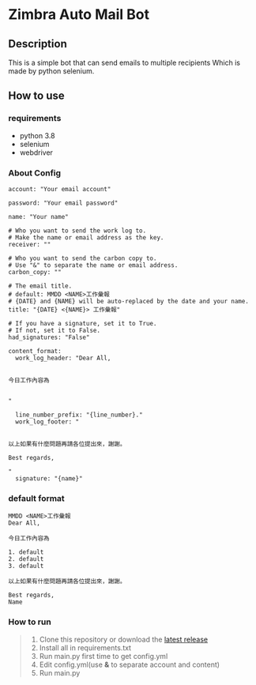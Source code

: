 # Zimbra Auto Mail Bot
## Description
This is a simple bot that can send emails to multiple recipients Which is made by python selenium.
## How to use
### requirements
- python 3.8
- selenium
- webdriver
### About Config
```
account: "Your email account"

password: "Your email password"

name: "Your name"

# Who you want to send the work log to.
# Make the name or email address as the key.
receiver: ""

# Who you want to send the carbon copy to.
# Use "&" to separate the name or email address.
carbon_copy: ""

# The email title.
# default: MMDD <NAME>工作彙報
# {DATE} and {NAME} will be auto-replaced by the date and your name.
title: "{DATE} <{NAME}> 工作彙報"

# If you have a signature, set it to True.
# If not, set it to False.
had_signatures: "False"

content_format:
  work_log_header: "Dear All,


今日工作內容為


"

  line_number_prefix: "{line_number}."
  work_log_footer: "
  
  
以上如果有什麼問題再請各位提出來，謝謝。

Best regards,

"
  signature: "{name}"
```
### default format
```
MMDD <NAME>工作彙報
Dear All,

今日工作內容為

1. default
2. default
3. default

以上如果有什麼問題再請各位提出來，謝謝。

Best regards,
Name
```
### How to run
> 1. Clone this repository or download the [latest release](https://github.com/KXX-Hub/Line_Gas_Notify/releases)
> 2. Install all in requirements.txt
> 3. Run main.py first time to get config.yml
> 4. Edit config.yml(use **&** to separate account and content)
> 5. Run main.py
